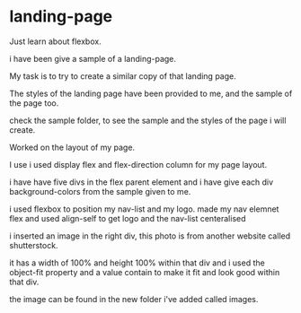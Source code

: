 # landing-page
Just learn about flexbox.

i have been give a sample of a landing-page.

My task is to try to create a similar copy of that landing page.

The styles of the landing page have been provided to me, and the sample of the page too.

check the sample folder, to see the sample and the styles of the page i will create.

Worked on the layout of my page.

I use i used display flex and flex-direction column for my page layout.

i have have five divs in the flex parent element and i have give each div background-colors from the sample given to me.

i used flexbox to position my nav-list and my logo. made my nav elemnet flex and used align-self to get logo and the nav-list centeralised

i inserted an image in the right div, this photo is from another website called shutterstock.

it has a width of 100% and height 100% within that div and i used the object-fit  property and a value contain to make it fit and look good within that div.

the image can be found in the new folder i've added called images.